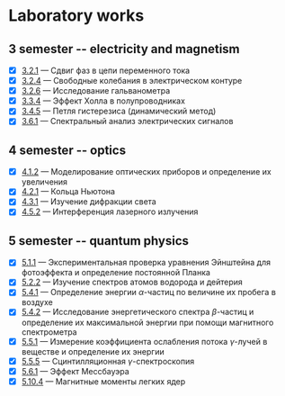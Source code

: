 # Laboratory works
## 3 semester -- electricity and magnetism
- [x]  [3.2.1](https://github.com/cardoholic/GenPhys-labs_3sem/blob/master/3.2.1/3.2.1.pdf) &mdash;  Сдвиг фаз в цепи переменного тока  
- [x]  [3.2.4](https://github.com/cardoholic/GenPhys-labs_3sem/blob/master/3.2.4/3.2.4.pdf) &mdash;  Свободные колебания в электрическом контуре
- [x]  [3.2.6](https://github.com/cardoholic/GenPhys-labs_3sem/blob/master/3.2.6/3.2.6.pdf) &mdash;  Исследование гальванометра 
- [x]  [3.3.4](https://github.com/cardoholic/GenPhys-labs_3sem/blob/master/3.3.4/3.3.4.pdf) &mdash; Эффект Холла в полупроводниках
- [x] [3.4.5](https://github.com/cardoholic/GenPhys-labs_3sem/blob/master/3.4.5/3.4.5.pdf) &mdash; Петля гистерезиса (динамический метод)
- [x] [3.6.1](https://github.com/cardoholic/GenPhys-labs_3sem/blob/master/3.6.1/3.6.1.pdf) &mdash; Спектральный анализ электрических сигналов
## 4 semester -- optics
- [x] [4.1.2](https://github.com/cardoholic/GenPhys-labs_3-4sem/blob/master/4.1.2/Laboratory%20No.%204.1.2.pdf) &mdash; Моделирование оптических приборов и определение их увеличения
- [x] [4.2.1](https://github.com/cardoholic/GenPhys-labs_3-4sem/blob/master/4.2.1/Laboratory%20No.%204.2.1.pdf) &mdash; Кольца Ньютона
- [x] [4.3.1](https://github.com/cardoholic/GenPhys-labs_3-4sem/blob/master/4.3.1/Laboratory%20No.%204.3.1.pdf) &mdash; Изучение дифракции света
- [x] [4.5.2](https://github.com/cardoholic/GenPhys-labs_3-4sem/blob/master/4.5.2/452.pdf) &mdash; Интерференция лазерного излучения
## 5 semester -- quantum physics
- [x] [5.1.1](https://github.com/cardoholic/GenPhys-labs_3-4sem/blob/master/5.1.1/5.1.1.pdf) &mdash; Экспериментальная проверка уравнения Эйнштейна для фотоэффекта и определение постоянной Планка
- [x] [5.2.2](https://github.com/cardoholic/GenPhys-labs_3-4sem/blob/master/5.2.2/2.2.pdf) &mdash; Изучение спектров атомов водорода и дейтерия
- [x] [5.4.1](https://github.com/cardoholic/GenPhys-labs_3-4sem/blob/master/5.4.1/541.pdf) &mdash; Определение энергии $\alpha$-частиц по величине их пробега в воздухе
- [x] [5.4.2](https://github.com/cardoholic/GenPhys-labs_3-4sem/blob/master/5.4.2/4-2.pdf) &mdash; Исследование энергетического спектра $\beta$-частиц и определение их максимальной энергии при помощи магнитного спектрометра
- [x] [5.5.1](https://github.com/cardoholic/GenPhys-labs_3-4sem/blob/master/4.5.2/452.pdf) &mdash; Измерение коэффициента ослабления потока $\gamma$-лучей в веществе и определение их энергии
- [x] [5.5.5](https://github.com/cardoholic/GenPhys-labs_3-4sem/blob/master/5.5.5/555.pdf) &mdash; Сцинтилляционная $\gamma$-спектроскопия
- [x] [5.6.1](https://github.com/cardoholic/GenPhys-labs_3-4sem/blob/master/5.6.1/6-1.pdf) &mdash; Эффект Мессбауэра
- [x] [5.10.4](https://github.com/cardoholic/GenPhys-labs_3-4sem/blob/master/5.10.4/10_4.pdf) &mdash; Магнитные моменты легких ядер
